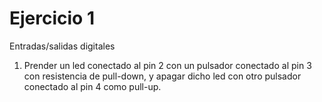 # Ejercicio 1

Entradas/salidas digitales 

1. Prender un led conectado al pin 2 con un pulsador conectado al pin 3 con resistencia de pull-down, y apagar dicho led con otro pulsador conectado al pin 4 como pull-up. 
